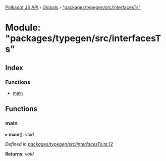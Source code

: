 [Polkadot JS API](../README.md) › [Globals](../globals.md) › ["packages/typegen/src/interfacesTs"](_packages_typegen_src_interfacests_.md)

# Module: "packages/typegen/src/interfacesTs"

## Index

### Functions

* [main](_packages_typegen_src_interfacests_.md#main)

## Functions

###  main

▸ **main**(): *void*

*Defined in [packages/typegen/src/interfacesTs.ts:12](https://github.com/polkadot-js/api/blob/2395401a2b/packages/typegen/src/interfacesTs.ts#L12)*

**Returns:** *void*
